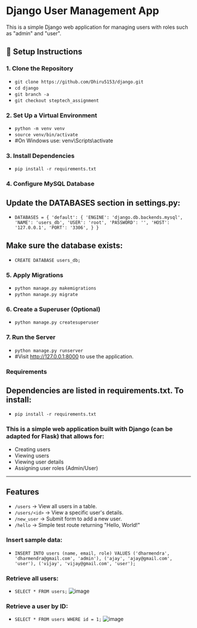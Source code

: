 # Django User Management App

This is a simple Django web application for managing users with roles such as "admin" and "user".

## 🔧 Setup Instructions

### 1. Clone the Repository

- `git clone https://github.com/Dhiru5153/django.git`
- `cd django`
- `git branch -a`
- `git checkout steptech_assignment`

### 2. Set Up a Virtual Environment
- `python -m venv venv`
- `source venv/bin/activate `
- #On Windows use: venv\Scripts\activate

### 3. Install Dependencies
- `pip install -r requirements.txt`

###  4. Configure MySQL Database

## Update the DATABASES section in settings.py:
- `DATABASES = {
    'default': {
        'ENGINE': 'django.db.backends.mysql',
        'NAME': 'users_db',
        'USER': 'root',
        'PASSWORD': '',
        'HOST': '127.0.0.1',
        'PORT': '3306',
    }
}`

##  Make sure the database exists:
- `CREATE DATABASE users_db;`

###  5. Apply Migrations

- `python manage.py makemigrations`
- `python manage.py migrate`

###  6. Create a Superuser (Optional)

- `python manage.py createsuperuser`

###  7. Run the Server

- `python manage.py runserver`
- #Visit http://127.0.0.1:8000 to use the application.

###  Requirements

## Dependencies are listed in requirements.txt. To install:
- `pip install -r requirements.txt`

### This is a simple web application built with **Django** (can be adapted for Flask) that allows for:

- Creating users
- Viewing users
- Viewing user details
- Assigning user roles (Admin/User)

---

## Features

- `/users` → View all users in a table.
- `/users/<id>` → View a specific user's details.
- `/new_user` → Submit form to add a new user.
- `/hello` → Simple test route returning "Hello, World!"

### Insert sample data:
- `INSERT INTO users (name, email, role) VALUES
('dharmendra', 'dharmendra@gmail.com', 'admin'),
('ajay', 'ajay@gmail.com', 'user'),
('vijay', 'vijay@gmail.com', 'user');`


### Retrieve all users:
- `SELECT * FROM users;`
![image](https://github.com/user-attachments/assets/884e8d90-9f46-42f4-b061-d918d2ee0500)


### Retrieve a user by ID:
- `SELECT * FROM users WHERE id = 1;`
![image](https://github.com/user-attachments/assets/ad201451-8107-4fc2-a876-a4357e9d7585)



